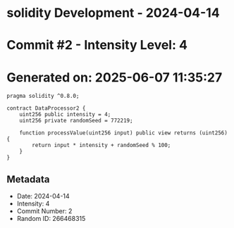 ﻿# solidity Development - 2024-04-14
# Commit #2 - Intensity Level: 4
# Generated on: 2025-06-07 11:35:27
```solidity
pragma solidity ^0.8.0;

contract DataProcessor2 {
    uint256 public intensity = 4;
    uint256 private randomSeed = 772219;

    function processValue(uint256 input) public view returns (uint256) {
        return input * intensity + randomSeed % 100;
    }
}
```
## Metadata
- Date: 2024-04-14
- Intensity: 4
- Commit Number: 2
- Random ID: 266468315

